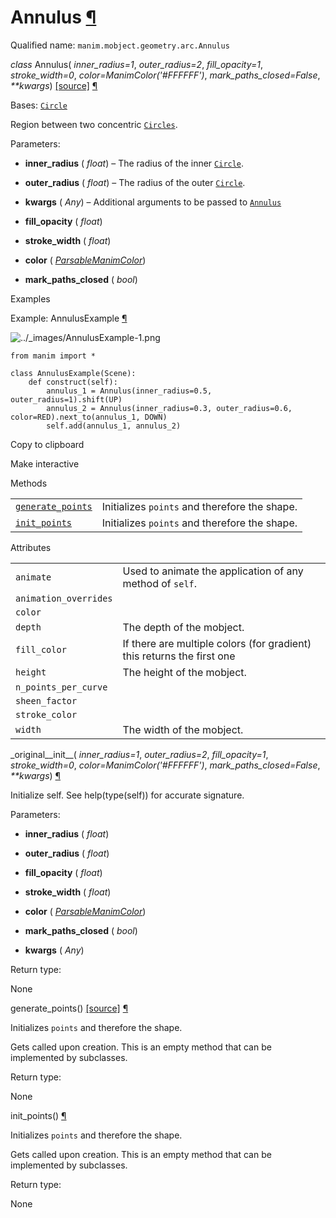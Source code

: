 # Annulus [¶](https://docs.manim.community/en/stable/reference/manim.mobject.geometry.arc.Annulus.html\#annulus "Link to this heading")

Qualified name: `manim.mobject.geometry.arc.Annulus`

_class_ Annulus( _inner\_radius=1_, _outer\_radius=2_, _fill\_opacity=1_, _stroke\_width=0_, _color=ManimColor('#FFFFFF')_, _mark\_paths\_closed=False_, _\*\*kwargs_) [\[source\]](https://docs.manim.community/en/stable/_modules/manim/mobject/geometry/arc.html#Annulus) [¶](https://docs.manim.community/en/stable/reference/manim.mobject.geometry.arc.Annulus.html#manim.mobject.geometry.arc.Annulus "Link to this definition")

Bases: [`Circle`](https://docs.manim.community/en/stable/reference/manim.mobject.geometry.arc.Circle.html#manim.mobject.geometry.arc.Circle "manim.mobject.geometry.arc.Circle")

Region between two concentric [`Circles`](https://docs.manim.community/en/stable/reference/manim.mobject.geometry.arc.Circle.html#manim.mobject.geometry.arc.Circle "manim.mobject.geometry.arc.Circle").

Parameters:

- **inner\_radius** ( _float_) – The radius of the inner [`Circle`](https://docs.manim.community/en/stable/reference/manim.mobject.geometry.arc.Circle.html#manim.mobject.geometry.arc.Circle "manim.mobject.geometry.arc.Circle").

- **outer\_radius** ( _float_) – The radius of the outer [`Circle`](https://docs.manim.community/en/stable/reference/manim.mobject.geometry.arc.Circle.html#manim.mobject.geometry.arc.Circle "manim.mobject.geometry.arc.Circle").

- **kwargs** ( _Any_) – Additional arguments to be passed to [`Annulus`](https://docs.manim.community/en/stable/reference/manim.mobject.geometry.arc.Annulus.html#manim.mobject.geometry.arc.Annulus "manim.mobject.geometry.arc.Annulus")

- **fill\_opacity** ( _float_)

- **stroke\_width** ( _float_)

- **color** ( [_ParsableManimColor_](https://docs.manim.community/en/stable/reference/manim.utils.color.core.html#manim.utils.color.core.ParsableManimColor "manim.utils.color.core.ParsableManimColor"))

- **mark\_paths\_closed** ( _bool_)


Examples

Example: AnnulusExample [¶](https://docs.manim.community/en/stable/reference/manim.mobject.geometry.arc.Annulus.html#annulusexample)

![../_images/AnnulusExample-1.png](https://docs.manim.community/en/stable/_images/AnnulusExample-1.png)

```
from manim import *

class AnnulusExample(Scene):
    def construct(self):
        annulus_1 = Annulus(inner_radius=0.5, outer_radius=1).shift(UP)
        annulus_2 = Annulus(inner_radius=0.3, outer_radius=0.6, color=RED).next_to(annulus_1, DOWN)
        self.add(annulus_1, annulus_2)

```

Copy to clipboard

Make interactive

Methods

|     |     |
| --- | --- |
| [`generate_points`](https://docs.manim.community/en/stable/reference/manim.mobject.geometry.arc.Annulus.html#manim.mobject.geometry.arc.Annulus.generate_points "manim.mobject.geometry.arc.Annulus.generate_points") | Initializes `points` and therefore the shape. |
| [`init_points`](https://docs.manim.community/en/stable/reference/manim.mobject.geometry.arc.Annulus.html#manim.mobject.geometry.arc.Annulus.init_points "manim.mobject.geometry.arc.Annulus.init_points") | Initializes `points` and therefore the shape. |

Attributes

|     |     |
| --- | --- |
| `animate` | Used to animate the application of any method of `self`. |
| `animation_overrides` |  |
| `color` |  |
| `depth` | The depth of the mobject. |
| `fill_color` | If there are multiple colors (for gradient) this returns the first one |
| `height` | The height of the mobject. |
| `n_points_per_curve` |  |
| `sheen_factor` |  |
| `stroke_color` |  |
| `width` | The width of the mobject. |

\_original\_\_init\_\_( _inner\_radius=1_, _outer\_radius=2_, _fill\_opacity=1_, _stroke\_width=0_, _color=ManimColor('#FFFFFF')_, _mark\_paths\_closed=False_, _\*\*kwargs_) [¶](https://docs.manim.community/en/stable/reference/manim.mobject.geometry.arc.Annulus.html#manim.mobject.geometry.arc.Annulus._original__init__ "Link to this definition")

Initialize self. See help(type(self)) for accurate signature.

Parameters:

- **inner\_radius** ( _float_)

- **outer\_radius** ( _float_)

- **fill\_opacity** ( _float_)

- **stroke\_width** ( _float_)

- **color** ( [_ParsableManimColor_](https://docs.manim.community/en/stable/reference/manim.utils.color.core.html#manim.utils.color.core.ParsableManimColor "manim.utils.color.core.ParsableManimColor"))

- **mark\_paths\_closed** ( _bool_)

- **kwargs** ( _Any_)


Return type:

None

generate\_points() [\[source\]](https://docs.manim.community/en/stable/_modules/manim/mobject/geometry/arc.html#Annulus.generate_points) [¶](https://docs.manim.community/en/stable/reference/manim.mobject.geometry.arc.Annulus.html#manim.mobject.geometry.arc.Annulus.generate_points "Link to this definition")

Initializes `points` and therefore the shape.

Gets called upon creation. This is an empty method that can be implemented by
subclasses.

Return type:

None

init\_points() [¶](https://docs.manim.community/en/stable/reference/manim.mobject.geometry.arc.Annulus.html#manim.mobject.geometry.arc.Annulus.init_points "Link to this definition")

Initializes `points` and therefore the shape.

Gets called upon creation. This is an empty method that can be implemented by
subclasses.

Return type:

None